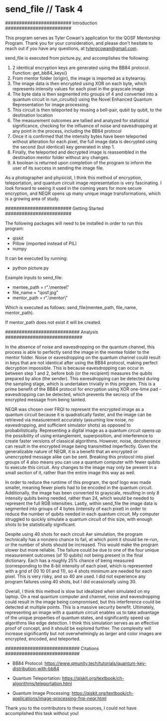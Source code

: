 # send_file // Task 4

######################## Introduction ########################

This program serves as Tyler Cowan's application for the QOSF Mentorship Program. 
Thank you for your consideration, and please don't hesitate to 
reach out if you have any questions, at tylergcowan@gmail.com. 

send_file is executed from picture.py, and accomplishes the following:

1. 2 identical encryption keys are generated using the BB84 protocol. Function: get_bb84_keys()
2. From mentor folder (origin), the image is imported as a bytearray.
3. The image data is then encrypted using XOR on each byte, which represents intensity values for each pixel in the grayscale image
4. The byte data is then segmented into groups of 4 and converted into a quantum circuit in run_circuits() using the Novel Enhanced Quantum Representation for image processing.
5. This circuit is then teleported by reusing a bell-pair, qubit by qubit, to the destination location
6. The measurement outcomes are tallied and analyzed for statistical significance, checking for the influence of noise and eavesdropping at any point in the process, including the BB84 protocol
7. Once it is confirmed that the intensity bytes have been teleported without alteration for each pixel, the full image data is decrypted using the second (but identical) key generated in step 1.
8. Finally, the teleported and decrypted image is reassembled in the destination mentor folder without any changes.
9. A boolean is returned upon completion of the program to inform the user of its success in sending the image file.

As a photographer and physicist, I think this method of encryption, teleportation, and quantum circuit image representation is very fascinating. I look forward to seeing it used in the coming years for more secure encryption, and NEQR opens up many unique image transformations, which is a growing area of study.


######################## Getting Started ########################

The following packages will need to be installed in order to run this program:

- qiskit
- Pillow (imported instead of PIL)
- numpy

It can be executed by running: 

- python picture.py

Example inputs to send_file:
* mentee_path = r".\mentee\\"
* file_name = "qosf.jpg"
* mentor_path = r".\mentor\\"

Which is executed as follows: send_file(mentee_path, file_name, mentor_path).

If mentor_path does not exist it will be created. 

########################### Analysis ############################

In the absence of noise and eavesdropping on the quantum channel, this process is able to perfectly send the image in the mentee folder to the mentor folder. Noise or eavesdropping on the quantum channel could result in keys that are not identical after using the BB84 protocol, making perfect decryption impossible. This is because eavesdropping can occur in between step 1 and 2, before bob (or the recipient) measures the qubits prepared by alice (the sender). This eavesdropping can be detected during the sampling stage, which is undertaken trivially in this program. This is a prime benefit of the BB84 protocol for encryption using XOR one-time pad - eavesdropping can be detected, which prevents the secrecy of the encrypted message from being tainted.

NEQR was chosen over FRQI to represent the encrypted image as a quantum circuit because it is quadratically faster, and the image can be retrieved via measurement accurately (assuming low noise, no eavesdropping, and sufficient simulator shots) as opposed to probabilistically. Representing a digital image as a quantum circuit opens up the possibility of using entanglement, superposition, and interference to create faster versions of classical algorithms. However, noise, decoherence can result in the encrypted image being transmitted imperfectly. Given the generalizable nature of NEQR, it is a benefit that an encrypted or unencrypted message alike can be sent. Breaking this protocol into pixel groups of 4 also means you can use a quantum computer with fewer qubits to execute this circuit. Any changes to the image may only be present in a small section of it, rather than the entire image this way as well. 

In order to reduce the runtime of this program, the qosf logo was made smaller, meaning fewer pixels had to be encoded in the quantum circuit. Additionally, the image has been converted to grayscale, resulting in only 8 intensity qubits being needed, rather than 24, which would be needed to represent the full RGB intensities. Lastly, within send_file the image data is segmented into groups of 4 bytes (intensity of each pixel) in order to reduce the number of qubits needed in each quantum circuit. My computer struggled to quickly simulate a quantum circuit of this size, with enough shots to be statistically significant. 

Despite using 40 shots for each circuit Aer simulation, the program technically has a nonzero chance to fail, at which point it should be re-run, or the number of shots should be increased. This would make the program slower but more reliable. The failure could be due to one of the four unique measurement outcomes (of 10 qubits) not being present in the final dictionary. Each has a roughly 25% chance of being measured (corresponding to the 8-bit intensity of each pixel, which is represented with a grid of 00 10 01 and 11), so 4 shots minimum are needed for each pixel. This is very risky, and so 40 are used. I did not experience any program failures using 40 shots, but I did ocassionally using 30. 

Overall, I think this method is slow but idealized when simulated on my laptop. On a real quantum computer and channel, noise and eavesdropping could result in the image being compromised, but this interference could be detected at multiple points. This is a massive security benefit. Ultimately, representing an image with a quantum circuit enables us to take advantage of the unique properties of quantum states, and significantly speed up algorithms like edge detection. I think this simulation serves as an effective proof of concept, and it should be explored further. The complexity will increase significantly but not overwhelmingly as larger and color images are encrypted, encoded, and teleported. 






########################### Citations ###########################

- BB84 Protocol: https://www.qmunity.tech/tutorials/quantum-key-distribution-with-bb84

- Quantum Teleportation: https://qiskit.org/textbook/ch-algorithms/teleportation.html

- Quantum Image Processing: https://qiskit.org/textbook/ch-applications/image-processing-frqi-neqr.html

Thank you to the contributors to these sources, I could not have accomplished
this task without you!
